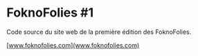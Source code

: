 # FoknoFolies #1

Code source du site web de la première édition des FoknoFolies.

[www.foknofolies.com](www.foknofolies.com)